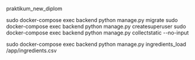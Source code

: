 praktikum_new_diplom

sudo docker-compose exec backend python manage.py migrate
sudo docker-compose exec backend python manage.py createsuperuser
sudo docker-compose exec backend python manage.py collectstatic --no-input

sudo docker-compose exec backend python manage.py ingredients_load /app/ingredients.csv
